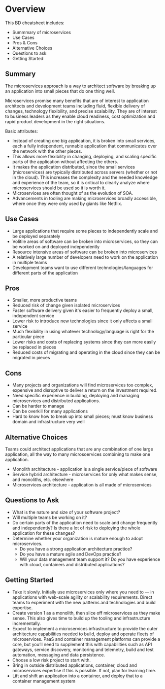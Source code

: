 # Overview

This BD cheatsheet includes:

* Summmary of microservices
* Use Cases
* Pros & Cons
* Alternative Choices
* Questions to ask
* Getting Started

## Summary

The microservices approach is a way to architect software by breaking up an application into small pieces that do one thing well.

Microservices promise many benefits that are of interest to application architects and development teams including fluid, flexible delivery of changes, technology flexibility, and precise scalability. They are of interest to business leaders as they enable cloud readiness, cost optimization and rapid product development in the right situations.

Basic attributes:

* Instead of creating one big application, it is broken into small services, each a fully independent, runnable application that communicates over the network with the other pieces.
* This allows more flexibility in changing, deploying, and scaling specific parts of the application without affecting the others.
* It makes the application distributed, since the small services (microservices) are typically distributed across servers (whether or not in the cloud). This increases the complexity and the needed knowledge and experience of the team, so it is critical to clearly analyze where microservices should be used so it is worth it.
* Microservices are often thought of as the evolution of SOA.
* Advancements in tooling are making microservices broadly accessible, where once they were only used by giants like Netflix.

## Use Cases

* Large applications that require some pieces to independently scale and be deployed separately
* Volitile areas of software can be broken into microservices, so they can be worked on and deployed independently
* Resource intensive areas of software can be broken into microservices
* A relatively large number of developers need to work on the application in multiple teams
* Development teams want to use different technologies/languages for different parts of the application

## Pros

* Smaller, more productive teams
* Reduced risk of change given isolated microservices
* Faster software delivery given it's easier to frequently deploy a small, independent service
* Lower risk to introduce new technologies since it only affects a small service
* Much flexibility in using whatever technology/language is right for the particular piece
* Lower risks and costs of replacing systems since they can more easily be replaced in pieces
* Reduced costs of migrating and operating in the cloud since they can be migrated in pieces

## Cons

* Many projects and organizations will find microservices too complex, expensive and disruptive to deliver a return on the investment required.
* Need specific experience in building, deploying and managing microservices and distributed applications.
* Can be harder to manage
* Can be overkill for many applications
* Hard to know how to break up into small pieces; must know business domain and infrastructure very well

## Alternative Choices

Teams could architect applications that are any combination of one large application, all the way to many microsoervices combining to make one application.

* Monolith architecture - application is a single service/piece of software
* Service hybrid architecture - microservices for only what makes sense, and monoliths, etc. elsewhere
* Microservices architecture - application is all made of microservices

## Questions to Ask

* What is the nature and size of your software project?
* Will multiple teams be working on it?
* Do certain parts of the application need to scale and change frequently and independently? Is there a lot of risk to deploying the whole application for these changes?
* Determine whether your organization is mature enough to adopt microservices.
  * Do you have a strong application architecture practice?
  * Do you have a mature agile and DevOps practice?
  * Will your data management team support it? Do you have experience with cloud, containers and distributed applications?

## Getting Started

* Take it slowly. Initially use microservices only where you need to — in applications with web-scale agility or scalability requirements. Direct teams to experiment with the new patterns and technologies and build expertise.
* Create version 1 as a monolith, then slice off microservices as they make sense. This also gives time to build up the tooling and infrastructure incrementally.
* Expect to implement a microservices infrastructure to provide the outer architecture capabilities needed to build, deploy and operate fleets of microservices. PaaS and container management platforms can provide a core, but you’ll need to supplement this with capabilities such as API gateways, service discovery, monitoring and telemetry, build and test automation, messaging and data persistence.
* Choose a low risk project to start with.
* Bring in outside distributed applications, container, cloud and microservices expertise if this is possible. If not, plan for learning time.
* Lift and shift an application into a container, and deploy that to a container management system
